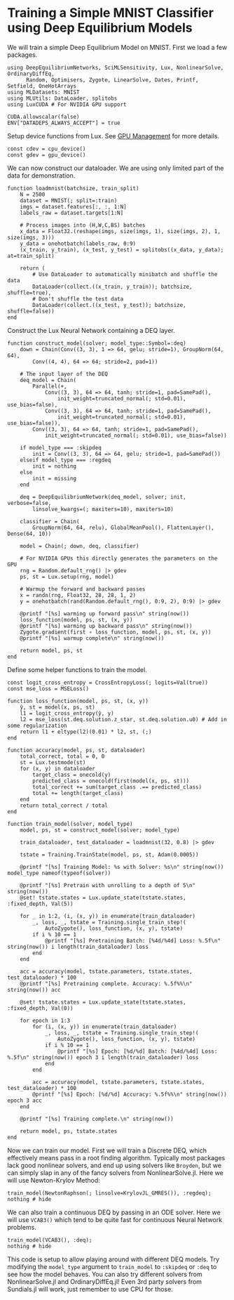 # Training a Simple MNIST Classifier using Deep Equilibrium Models

We will train a simple Deep Equilibrium Model on MNIST. First we load a few packages.

```@example basic_mnist_deq
using DeepEquilibriumNetworks, SciMLSensitivity, Lux, NonlinearSolve, OrdinaryDiffEq,
      Random, Optimisers, Zygote, LinearSolve, Dates, Printf, Setfield, OneHotArrays
using MLDatasets: MNIST
using MLUtils: DataLoader, splitobs
using LuxCUDA # For NVIDIA GPU support

CUDA.allowscalar(false)
ENV["DATADEPS_ALWAYS_ACCEPT"] = true
```

Setup device functions from Lux. See
[GPU Management](https://lux.csail.mit.edu/dev/manual/gpu_management) for more details.

```@example basic_mnist_deq
const cdev = cpu_device()
const gdev = gpu_device()
```

We can now construct our dataloader. We are using only limited part of the data for
demonstration.

```@example basic_mnist_deq
function loadmnist(batchsize, train_split)
    N = 2500
    dataset = MNIST(; split=:train)
    imgs = dataset.features[:, :, 1:N]
    labels_raw = dataset.targets[1:N]

    # Process images into (H,W,C,BS) batches
    x_data = Float32.(reshape(imgs, size(imgs, 1), size(imgs, 2), 1, size(imgs, 3)))
    y_data = onehotbatch(labels_raw, 0:9)
    (x_train, y_train), (x_test, y_test) = splitobs((x_data, y_data); at=train_split)

    return (
        # Use DataLoader to automatically minibatch and shuffle the data
        DataLoader(collect.((x_train, y_train)); batchsize, shuffle=true),
        # Don't shuffle the test data
        DataLoader(collect.((x_test, y_test)); batchsize, shuffle=false))
end
```

Construct the Lux Neural Network containing a DEQ layer.

```@example basic_mnist_deq
function construct_model(solver; model_type::Symbol=:deq)
    down = Chain(Conv((3, 3), 1 => 64, gelu; stride=1), GroupNorm(64, 64),
        Conv((4, 4), 64 => 64; stride=2, pad=1))

    # The input layer of the DEQ
    deq_model = Chain(
        Parallel(+,
            Conv((3, 3), 64 => 64, tanh; stride=1, pad=SamePad(),
                init_weight=truncated_normal(; std=0.01), use_bias=false),
            Conv((3, 3), 64 => 64, tanh; stride=1, pad=SamePad(),
                init_weight=truncated_normal(; std=0.01), use_bias=false)),
        Conv((3, 3), 64 => 64, tanh; stride=1, pad=SamePad(),
            init_weight=truncated_normal(; std=0.01), use_bias=false))

    if model_type === :skipdeq
        init = Conv((3, 3), 64 => 64, gelu; stride=1, pad=SamePad())
    elseif model_type === :regdeq
        init = nothing
    else
        init = missing
    end

    deq = DeepEquilibriumNetwork(deq_model, solver; init, verbose=false,
        linsolve_kwargs=(; maxiters=10), maxiters=10)

    classifier = Chain(
        GroupNorm(64, 64, relu), GlobalMeanPool(), FlattenLayer(), Dense(64, 10))

    model = Chain(; down, deq, classifier)

    # For NVIDIA GPUs this directly generates the parameters on the GPU
    rng = Random.default_rng() |> gdev
    ps, st = Lux.setup(rng, model)

    # Warmup the forward and backward passes
    x = randn(rng, Float32, 28, 28, 1, 2)
    y = onehotbatch(rand(Random.default_rng(), 0:9, 2), 0:9) |> gdev

    @printf "[%s] warming up forward pass\n" string(now())
    loss_function(model, ps, st, (x, y))
    @printf "[%s] warming up backward pass\n" string(now())
    Zygote.gradient(first ∘ loss_function, model, ps, st, (x, y))
    @printf "[%s] warmup complete\n" string(now())

    return model, ps, st
end
```

Define some helper functions to train the model.

```@example basic_mnist_deq
const logit_cross_entropy = CrossEntropyLoss(; logits=Val(true))
const mse_loss = MSELoss()

function loss_function(model, ps, st, (x, y))
    ŷ, st = model(x, ps, st)
    l1 = logit_cross_entropy(ŷ, y)
    l2 = mse_loss(st.deq.solution.z_star, st.deq.solution.u0) # Add in some regularization
    return l1 + eltype(l2)(0.01) * l2, st, (;)
end

function accuracy(model, ps, st, dataloader)
    total_correct, total = 0, 0
    st = Lux.testmode(st)
    for (x, y) in dataloader
        target_class = onecold(y)
        predicted_class = onecold(first(model(x, ps, st)))
        total_correct += sum(target_class .== predicted_class)
        total += length(target_class)
    end
    return total_correct / total
end

function train_model(solver, model_type)
    model, ps, st = construct_model(solver; model_type)

    train_dataloader, test_dataloader = loadmnist(32, 0.8) |> gdev

    tstate = Training.TrainState(model, ps, st, Adam(0.0005))

    @printf "[%s] Training Model: %s with Solver: %s\n" string(now()) model_type nameof(typeof(solver))

    @printf "[%s] Pretrain with unrolling to a depth of 5\n" string(now())
    @set! tstate.states = Lux.update_state(tstate.states, :fixed_depth, Val(5))

    for _ in 1:2, (i, (x, y)) in enumerate(train_dataloader)
        _, loss, _, tstate = Training.single_train_step!(
            AutoZygote(), loss_function, (x, y), tstate)
        if i % 10 == 1
            @printf "[%s] Pretraining Batch: [%4d/%4d] Loss: %.5f\n" string(now()) i length(train_dataloader) loss
        end
    end

    acc = accuracy(model, tstate.parameters, tstate.states, test_dataloader) * 100
    @printf "[%s] Pretraining complete. Accuracy: %.5f%%\n" string(now()) acc

    @set! tstate.states = Lux.update_state(tstate.states, :fixed_depth, Val(0))

    for epoch in 1:3
        for (i, (x, y)) in enumerate(train_dataloader)
            _, loss, _, tstate = Training.single_train_step!(
                AutoZygote(), loss_function, (x, y), tstate)
            if i % 10 == 1
                @printf "[%s] Epoch: [%d/%d] Batch: [%4d/%4d] Loss: %.5f\n" string(now()) epoch 3 i length(train_dataloader) loss
            end
        end

        acc = accuracy(model, tstate.parameters, tstate.states, test_dataloader) * 100
        @printf "[%s] Epoch: [%d/%d] Accuracy: %.5f%%\n" string(now()) epoch 3 acc
    end

    @printf "[%s] Training complete.\n" string(now())

    return model, ps, tstate.states
end
```

Now we can train our model. First we will train a Discrete DEQ, which effectively means
pass in a root finding algorithm. Typically most packages lack good nonlinear solvers,
and end up using solvers like `Broyden`, but we can simply slap in any of the fancy solvers
from NonlinearSolve.jl. Here we will use Newton-Krylov Method:

```@example basic_mnist_deq
train_model(NewtonRaphson(; linsolve=KrylovJL_GMRES()), :regdeq);
nothing # hide
```

We can also train a continuous DEQ by passing in an ODE solver. Here we will use `VCAB3()`
which tend to be quite fast for continuous Neural Network problems.

```@example basic_mnist_deq
train_model(VCAB3(), :deq);
nothing # hide
```

This code is setup to allow playing around with different DEQ models. Try modifying the
`model_type` argument to `train_model` to `:skipdeq` or `:deq` to see how the model
behaves. You can also try different solvers from NonlinearSolve.jl and OrdinaryDiffEq.jl!
Even 3rd party solvers from Sundials.jl will work, just remember to use CPU for those.
